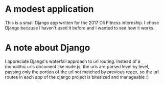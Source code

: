 # A modest application
This is a small Django app written for the 2017 Oli Fitness internship. I chose Django because I haven't used it before and I wanted to see how it works.

# A note about Django
I appreciate Django's waterfall approach to url routing. Instead of a monolithic urls document like node.js, the urls are parsed level by level, passing only the portion of the url not matched by previous regex, so the url routes in each app of the django project is bitesized and manageable :)